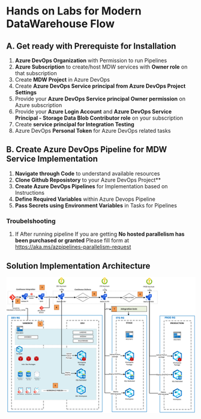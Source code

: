 # Hands on Labs for Modern DataWarehouse Flow

## **A. Get ready with Prerequiste for Installation**

1. **Azure DevOps Organization** with Permission to run Pipelines
2. **Azure Subscription** to create/host MDW services with **Owner role** on that subscription
3. Create **MDW Project** in Azure DevOps
4. Create **Azure DevOps Service principal from Azure DevOps Project Settings**
5. Provide your **Azure DevOps Service principal Owner permission** on Azure subscription
6. Provide your **Azure Login Account** and **Azure DevOps Service Principal - Storage Data Blob Contributor role** on your subscription
7. Create **service principal for Integration Testing**
8. Azure DevOps **Personal Token** for Azure DevOps related tasks


## **B. Create Azure DevOps Pipeline for MDW Service Implementation**

1. **Navigate through Code** to understand available resources
2. **Clone Github Reposistory** to your Azure DevOps Project**
3. **Create Azure DevOps Pipelines** for Implementation based on Instructions
4. **Define Required Variables** within Azure Devops Pipeline
5. **Pass Secrets using Environment Variables** in Tasks for Pipelines


### Troubelshooting
1. If After running pipeline If you are getting  **No hosted parallelism has been purchased or granted**
   Please fill form at https://aka.ms/azpipelines-parallelism-request



## **Solution Implementation Architecture**
![Architecture](/CI_CD_process_sequence.PNG)

